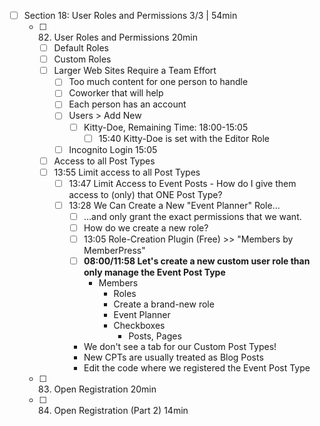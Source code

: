 - [ ] Section 18: User Roles and Permissions 3/3 | 54min
  - [ ] 82. User Roles and Permissions 20min
    - [ ] Default Roles
    - [ ] Custom Roles
    - [ ] Larger Web Sites Require a Team Effort
      - [ ] Too much content for one person to handle
      - [ ] Coworker that will help
      - [ ] Each person has an account
      - [ ] Users > Add New
        - [ ] Kitty-Doe, Remaining Time: 18:00-15:05
          - [ ] 15:40 Kitty-Doe is set with the Editor Role
      - [ ] Incognito Login 15:05
    - [ ] Access to all Post Types
    - [ ] 13:55 Limit access to all Post Types
      - [ ] 13:47 Limit Access to Event Posts - How do I give them access to (only) that ONE Post Type?
      - [ ] 13:28 We Can Create a New "Event Planner" Role...
        - [ ] ...and only grant the exact permissions that we want.
        - [ ] How do we create a new role?
        - [ ] 13:05 Role-Creation Plugin (Free) >> "Members by MemberPress"
        - [ ] **08:00/11:58 Let's create a new custom user role than only manage the Event Post Type**
          - Members
            - Roles
            - Create a brand-new role
            - Event Planner
            - Checkboxes
              - Posts, Pages
        - We don't see a tab for our Custom Post Types!
        - New CPTs are usually treated as Blog Posts
        - Edit the code where we registered the Event Post Type
        
  - [ ] 83. Open Registration 20min
  - [ ] 84. Open Registration (Part 2) 14min
